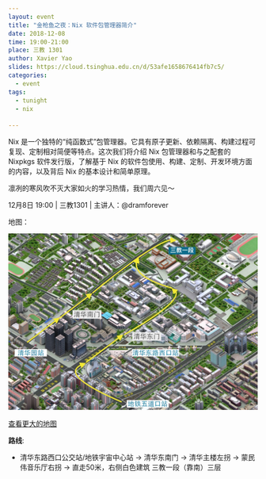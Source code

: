 ```yaml
---
layout: event
title: "金枪鱼之夜：Nix 软件包管理器简介"
date: 2018-12-08
time: 19:00-21:00
place: 三教 1301
author: Xavier Yao
slides: https://cloud.tsinghua.edu.cn/d/53afe1658676414fb7c5/
categories:
  - event
tags:
  - tunight
  - nix

---
```

Nix 是一个独特的“纯函数式”包管理器。它具有原子更新、依赖隔离、构建过程可复现、定制相对简便等特点。这次我们将介绍 Nix 包管理器和与之配套的 Nixpkgs 软件发行版，了解基于 Nix 的软件包使用、构建、定制、开发环境方面的内容，以及背后 Nix 的基本设计和简单原理。

凛冽的寒风吹不灭大家如火的学习热情，我们周六见～

12月8日 19:00  |  三教1301  |  主讲人：@dramforever

地图：

![](/assets/img/events/map_t3_sec1.jpg)

<a class="hidden-xs" href="https://www.openstreetmap.org/#map=17/40.00120/116.32246">查看更大的地图</a>

**路线**:

 - 清华东路西口公交站/地铁宇宙中心站 -> 清华东南门 -> 清华主楼左拐 ->  蒙民伟音乐厅右拐 -> 直走50米，右侧白色建筑 三教一段（靠南）三层
